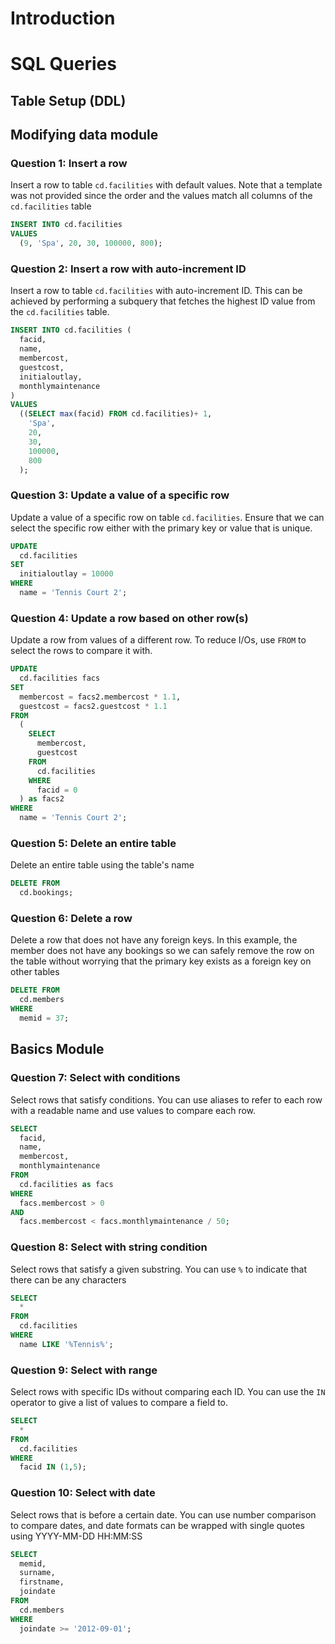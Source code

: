 # Introduction

# SQL Queries
## Table Setup (DDL)

## Modifying data module
### Question 1: Insert a row
Insert a row to table `cd.facilities` with default values. Note that a template was not provided since the order and the values match all columns of the `cd.facilities` table
```sql
INSERT INTO cd.facilities 
VALUES 
  (9, 'Spa', 20, 30, 100000, 800);
```

### Question 2: Insert a row with auto-increment ID
Insert a row to table `cd.facilities` with auto-increment ID. This can be achieved by performing a subquery that fetches the highest ID value from the `cd.facilities` table.
```sql
INSERT INTO cd.facilities (
  facid,
  name, 
  membercost, 
  guestcost, 
  initialoutlay, 
  monthlymaintenance
) 
VALUES 
  ((SELECT max(facid) FROM cd.facilities)+ 1,
    'Spa',
    20, 
    30, 
    100000, 
    800
  );
```

### Question 3: Update a value of a specific row
Update a value of a specific row on table `cd.facilities`. Ensure that we can select the specific row either with the primary key or value that is unique.
```sql
UPDATE 
  cd.facilities 
SET 
  initialoutlay = 10000 
WHERE 
  name = 'Tennis Court 2';
```

### Question 4: Update a row based on other row(s)
Update a row from values of a different row. To reduce I/Os, use `FROM` to select the rows to compare it with.
```sql
UPDATE 
  cd.facilities facs 
SET 
  membercost = facs2.membercost * 1.1, 
  guestcost = facs2.guestcost * 1.1 
FROM 
  (
    SELECT 
      membercost, 
      guestcost 
    FROM 
      cd.facilities 
    WHERE 
      facid = 0
  ) as facs2 
WHERE 
  name = 'Tennis Court 2';
```

### Question 5: Delete an entire table
Delete an entire table using the table's name
```sql
DELETE FROM
  cd.bookings;
```

### Question 6: Delete a row
Delete a row that does not have any foreign keys. In this example, the member does not have any bookings so we can safely remove the row on the table without worrying that the primary key exists as a foreign key on other tables
```sql
DELETE FROM
  cd.members
WHERE
  memid = 37;
```

## Basics Module
### Question 7: Select with conditions
Select rows that satisfy conditions. You can use aliases to refer to each row with a readable name and use values to compare each row.
```sql
SELECT
  facid, 
  name, 
  membercost, 
  monthlymaintenance
FROM
  cd.facilities as facs
WHERE
  facs.membercost > 0
AND
  facs.membercost < facs.monthlymaintenance / 50;
```

### Question 8: Select with string condition
Select rows that satisfy a given substring. You can use `%` to indicate that there can be any characters
```sql
SELECT
  *
FROM
  cd.facilities
WHERE
  name LIKE '%Tennis%';
```

### Question 9: Select with range
Select rows with specific IDs without comparing each ID. You can use the `IN` operator to give a list of values to compare a field to.
```sql
SELECT
  *
FROM
  cd.facilities
WHERE
  facid IN (1,5);
```

### Question 10: Select with date
Select rows that is before a certain date. You can use number comparison to compare dates, and date formats can be wrapped with single quotes using YYYY-MM-DD HH:MM:SS
```sql
SELECT
  memid,
  surname,
  firstname,
  joindate
FROM
  cd.members
WHERE
  joindate >= '2012-09-01';
```

